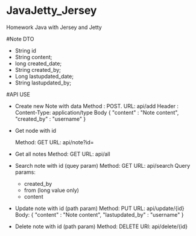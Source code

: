 # JavaJetty_Jersey
Homework Java with Jersey and Jetty

#Note DTO
- String id
- String content;
- long created_date;
- String created_by;
- Long lastupdated_date;
- String lastupdated_by;

#API USE
- Create new Note with data
  Method : POST.
  URL: api/add
  Header :
    Content-Type: application/type
  Body
      {
        "content" : "Note content",
        "created_by" : "username"
      }
- Get node with id

  Method: GET
  URL: api/note?id=
- Get all notes
  Method: GET
  URL: api/all
- Search note with id (quey param)
  Method: GET
  URL: api/search
  Query params:
    + created_by
    + from (long value only)
    + content
- Update note with id (path param)
  Method: PUT
  URL: api/update/{id}
  Body: 
    {
        "content" : "Note content",
        "lastupdated_by" : "username"
    }
- Delete note with id (path param)
  Method: DELETE
  URl: api/delete/{id}
  
